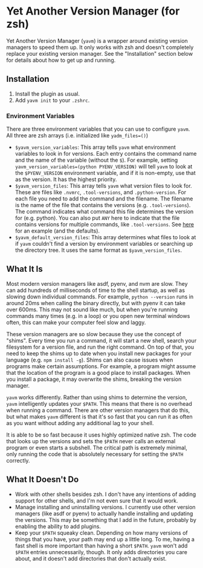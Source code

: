 # Yet Another Version Manager (for zsh)

Yet Another Version Manager (`yavm`) is a wrapper around existing version managers to speed them up. It only works with zsh and doesn't completely replace your existing version manager. See the "Installation" section below for details about how to get up and running.

## Installation
1. Install the plugin as usual.
1. Add `yavm init` to your `.zshrc`.

### Environment Variables
There are three environment variables that you can use to configure `yavm`. All three are zsh arrays (i.e. initialized like `yadm_files=()`)

- `$yavm_version_variables`: This array tells `yavm` what environment variables to look in for versions. Each entry contains the command name and the name of the variable (without the `$`). For example, setting `yavm_version_variables=(python PYENV_VERSION)` will tell `yavm` to look at the `$PYENV_VERSION` environment variable, and if it is non-empty, use that as the version. It has the highest priority.
- `$yavm_version_files`: This array tells `yavm` what version files to look for. These are files like `.nvmrc`, `.tool-versions`, and `.python-version`. For each file you need to add the command and the filename. The filename is the name of the file that contains the versions (e.g. `.tool-versions`). The command indicates what command this file determines the version for (e.g. python). You can also put `ANY` here to indicate that the file contains versions for multiple commands, like `.tool-versions`. See [here](https://github.com/georgewitteman/zsh-yavm/blob/master/autoload/yavm_init#L5) for an example (and the defaults).
- `$yavm_default_version_files`: This array determines what files to look at if `yavm` couldn't find a version by environment variables or searching up the directory tree. It uses the same format as `$yavm_version_files`.

## What It Is
Most modern version managers like asdf, pyenv, and nvm are slow. They can add hundreds of milliseconds of time to the shell startup, as well as slowing down individual commands. For example, `python --version` runs in around 20ms when calling the binary directly, but with pyenv it can take over 600ms. This may not sound like much, but when you're running commands many times (e.g. in a loop) or you open new terminal windows often, this can make your computer feel slow and laggy.

These version managers are so slow because they use the concept of "shims". Every time you run a command, it will start a new shell, search your filesystem for a version file, and run the right command. On top of that, you need to keep the shims up to date when you install new packages for your language (e.g. `npm install -g`). Shims can also cause issues when programs make certain assumptions. For example, a program might assume that the location of the program is a good place to install packages. When you install a package, it may overwrite the shims, breaking the version manager.

`yavm` works differently. Rather than using shims to determine the version, `yavm` intelligently updates your `$PATH`. This means that there is no overhead when running a command. There are other version managers that do this, but what makes `yavm` different is that it's so fast that you can run it as often as you want without adding any additional lag to your shell.

It is able to be so fast because it uses highly optimized native zsh. The code that looks up the versions and sets the `$PATH` never calls an external program or even starts a subshell. The critical path is extremely minimal, only running the code that is absolutely necessary for setting the `$PATH` correctly.

## What It Doesn't Do
- Work with other shells besides zsh. I don't have any intentions of adding support for other shells, and I'm not even sure that it would work.
- Manage installing and uninstalling versions. I currently use other version managers (like asdf or pyenv) to actually handle installing and updating the versions. This may be something that I add in the future, probably by enabling the ability to add plugins.
- Keep your `$PATH` squeaky clean. Depending on how many versions of things that you have, your path may end up a little long. To me, having a fast shell is more important than having a short `$PATH`. `yavm` won't add `$PATH` entries unnecessarily, though. It only adds directories you care about, and it doesn't add directories that don't actually exist.
